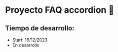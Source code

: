 # Proyecto FAQ accordion 🚀
<!-- ![Page main of the project](background_OKAERI.png) -->
## Tiempo de desarrollo:
- Start: 16/12/2023
- En desarrollo
